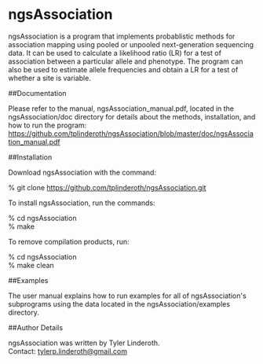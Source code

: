 ngsAssociation
==============

ngsAssociation is a program that implements probablistic methods for association mapping using pooled or unpooled next-generation sequencing data. It can be used to calculate a likelihood ratio (LR) for a test of association between a particular allele and phenotype. The program can also be used to estimate allele frequencies and obtain a LR for a test of whether a site is variable.

##Documentation

Please refer to the manual, ngsAssociation_manual.pdf, located in the ngsAssociation/doc directory for details about the methods, installation, and how to run the program:  
https://github.com/tplinderoth/ngsAssociation/blob/master/doc/ngsAssociation_manual.pdf

##Installation

Download ngsAssociation with the command:  

% git clone https://github.com/tplinderoth/ngsAssociation.git  

To install ngsAssociation, run the commands:

% cd ngsAssociation  
% make

To remove compilation products, run:

% cd ngsAssociation  
% make clean

##Examples

The user manual explains how to run examples for all of ngsAssociation's subprograms using the data located in the ngsAssociation/examples directory.

##Author Details

ngsAssociation was written by Tyler Linderoth.  
Contact: tylerp.linderoth@gmail.com 
